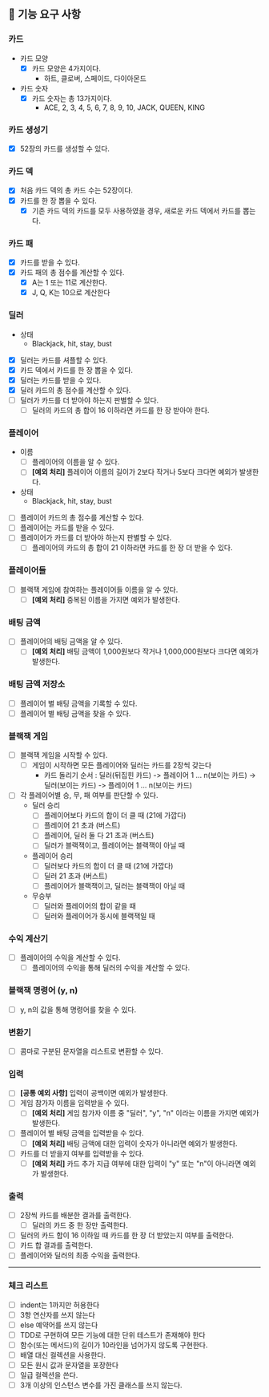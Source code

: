 ## 📝 기능 요구 사항

### 카드
- 카드 모양
  - [x] 카드 모양은 4가지이다.
      - 하트, 클로버, 스페이드, 다이아몬드
- 카드 숫자
  - [x] 카드 숫자는 총 13가지이다.
      - ACE, 2, 3, 4, 5, 6, 7, 8, 9, 10, JACK, QUEEN, KING

### 카드 생성기
- [x] 52장의 카드를 생성할 수 있다.

### 카드 덱
- [x] 처음 카드 덱의 총 카드 수는 52장이다.
- [x] 카드를 한 장 뽑을 수 있다.
  - [x] 기존 카드 덱의 카드를 모두 사용하였을 경우, 새로운 카드 덱에서 카드를 뽑는다.

### 카드 패
- [x] 카드를 받을 수 있다.
- [x] 카드 패의 총 점수를 계산할 수 있다.
  - [x] A는 1 또는 11로 계산한다.
  - [x] J, Q, K는 10으로 계산한다

### 딜러
- 상태
  - Blackjack, hit, stay, bust
- [x] 딜러는 카드를 셔플할 수 있다. 
- [x] 카드 덱에서 카드를 한 장 뽑을 수 있다.
- [x] 딜러는 카드를 받을 수 있다.
- [x] 딜러 카드의 총 점수를 계산할 수 있다.
- [ ] 딜러가 카드를 더 받아야 하는지 판별할 수 있다.
  - [ ] 딜러의 카드의 총 합이 16 이하라면 카드를 한 장 받아야 한다.

### 플레이어
- 이름
  - [ ] 플레이어의 이름을 알 수 있다.
  - [ ] **[예외 처리]** 플레이어 이름의 길이가 2보다 작거나 5보다 크다면 예외가 발생한다. 
- 상태
  - Blackjack, hit, stay, bust
- [ ] 플레이어 카드의 총 점수를 계산할 수 있다.
- [ ] 플레이어는 카드를 받을 수 있다.
- [ ] 플레이어가 카드를 더 받아야 하는지 판별할 수 있다.
  - [ ] 플레이어의 카드의 총 합이 21 이하라면 카드를 한 장 더 받을 수 있다.

### 플레이어들
- [ ] 블랙잭 게임에 참여하는 플레이어들 이름을 알 수 있다.
  - [ ] **[예외 처리]** 중복된 이름을 가지면 예외가 발생한다.

### 배팅 금액
- [ ] 플레이어의 배팅 금액을 알 수 있다.
  - [ ] **[예외 처리]** 배팅 금액이 1,000원보다 작거나 1,000,000원보다 크다면 예외가 발생한다.

### 배팅 금액 저장소
- [ ] 플레이어 별 배팅 금액을 기록할 수 있다.
- [ ] 플레이어 별 배팅 금액을 찾을 수 있다.

### 블랙잭 게임
- [ ] 블랙잭 게임을 시작할 수 있다.
  - [ ] 게임이 시작하면 모든 플레이어와 딜러는 카드를 2장씩 갖는다
    - 카드 돌리기 순서 : 딜러(뒤집힌 카드) -> 플레이어 1 ... n(보이는 카드) -> 딜러(보이는 카드) -> 플레이어 1 ... n(보이는 카드)
- [ ] 각 플레이어별 승, 무, 패 여부를 판단할 수 있다.
  - 딜러 승리
    - [ ] 플레이어보다 카드의 합이 더 클 때 (21에 가깝다)
    - [ ] 플레이어 21 초과 (버스트)
    - [ ] 플레이어, 딜러 둘 다 21 초과 (버스트)
    - [ ] 딜러가 블랙잭이고, 플레이어는 블랙잭이 아닐 때
  - 플레이어 승리
    - [ ] 딜러보다 카드의 합이 더 클 때 (21에 가깝다)
    - [ ] 딜러 21 초과 (버스트)
    - [ ] 플레이어가 블랙잭이고, 딜러는 블랙잭이 아닐 때
  - 무승부
    - [ ] 딜러와 플레이어의 합이 같을 때
    - [ ] 딜러와 플레이어가 동시에 블랙잭일 때

### 수익 계산기
- [ ] 플레이어의 수익을 계산할 수 있다.
  - [ ] 플레이어의 수익을 통해 딜러의 수익을 계산할 수 있다.

### 블랙잭 명령어 (y, n)
- [ ] y, n의 값을 통해 명령어를 찾을 수 있다.

### 변환기
- [ ] 콤마로 구분된 문자열을 리스트로 변환할 수 있다.

### 입력
- [ ] **[공통 예외 사항]** 입력이 공백이면 예외가 발생한다.
- [ ] 게임 참가자 이름을 입력받을 수 있다.
  - [ ] **[예외 처리]** 게임 참가자 이름 중 "딜러", "y", "n" 이라는 이름을 가지면 예외가 발생한다.
- [ ] 플레이어 별 배팅 금액을 입력받을 수 있다.
  - [ ] **[예외 처리]** 배팅 금액에 대한 입력이 숫자가 아니라면 예외가 발생한다.
- [ ] 카드를 더 받을지 여부를 입력받을 수 있다.
  - [ ] **[예외 처리]** 카드 추가 지급 여부에 대한 입력이 "y" 또는 "n"이 아니라면 예외가 발생한다.

### 출력
- [ ] 2장씩 카드를 배분한 결과를 출력한다.
  - [ ] 딜러의 카드 중 한 장만 출력한다.
- [ ] 딜러의 카드 합이 16 이하일 때 카드를 한 장 더 받았는지 여부를 출력한다.
- [ ] 카드 합 결과를 출력한다.
- [ ] 플레이어와 딜러의 최종 수익을 출력한다.

---

### 체크 리스트
- [ ] indent는 1까지만 허용한다
- [ ] 3항 연산자를 쓰지 않는다
- [ ] else 예약어를 쓰지 않는다
- [ ] TDD로 구현하여 모든 기능에 대한 단위 테스트가 존재해야 한다
- [ ] 함수(또는 메서드)의 길이가 10라인을 넘어가지 않도록 구현한다.
- [ ] 배열 대신 컬렉션을 사용한다.
- [ ] 모든 원시 값과 문자열을 포장한다
- [ ] 일급 컬렉션을 쓴다.
- [ ] 3개 이상의 인스턴스 변수를 가진 클래스를 쓰지 않는다.
